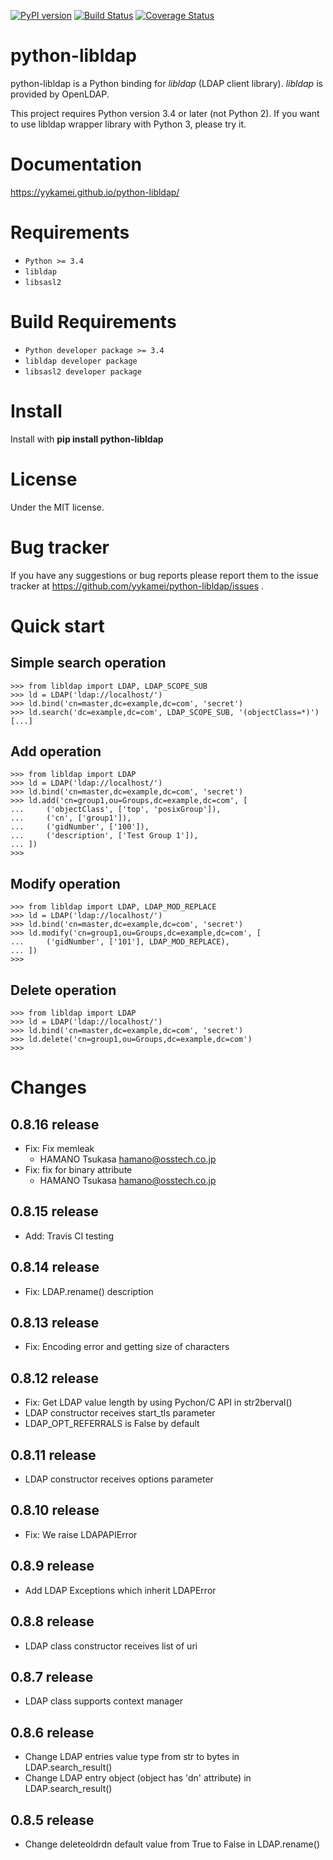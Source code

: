[![PyPI version](https://badge.fury.io/py/python-libldap.svg)](https://badge.fury.io/py/python-libldap)
[![Build Status](https://travis-ci.org/yykamei/python-libldap.svg?branch=master)](https://travis-ci.org/yykamei/python-libldap)
[![Coverage Status](https://coveralls.io/repos/github/yykamei/python-libldap/badge.svg?branch=HEAD)](https://coveralls.io/github/yykamei/python-libldap?branch=HEAD)

python-libldap
==============

python-libldap is a Python binding for *libldap* (LDAP client library).
*libldap* is provided by OpenLDAP.

This project requires Python version 3.4 or later (not Python 2).
If you want to use libldap wrapper library with Python 3, please try it.

Documentation
=============

https://yykamei.github.io/python-libldap/

Requirements
============

* `Python >= 3.4`
* `libldap`
* `libsasl2`

Build Requirements
==================

* `Python developer package >= 3.4`
* `libldap developer package`
* `libsasl2 developer package`

Install
=======

Install with **pip install python-libldap**

License
=======

Under the MIT license.

Bug tracker
===========

If you have any suggestions or bug reports please report them to the issue tracker at https://github.com/yykamei/python-libldap/issues .

Quick start
===========

Simple search operation
-----------------------

    >>> from libldap import LDAP, LDAP_SCOPE_SUB
    >>> ld = LDAP('ldap://localhost/')
    >>> ld.bind('cn=master,dc=example,dc=com', 'secret')
    >>> ld.search('dc=example,dc=com', LDAP_SCOPE_SUB, '(objectClass=*)')
    [...]

Add operation
-------------

    >>> from libldap import LDAP
    >>> ld = LDAP('ldap://localhost/')
    >>> ld.bind('cn=master,dc=example,dc=com', 'secret')
    >>> ld.add('cn=group1,ou=Groups,dc=example,dc=com', [
    ...     ('objectClass', ['top', 'posixGroup']),
    ...     ('cn', ['group1']),
    ...     ('gidNumber', ['100']),
    ...     ('description', ['Test Group 1']),
    ... ])
    >>>

Modify operation
----------------

    >>> from libldap import LDAP, LDAP_MOD_REPLACE
    >>> ld = LDAP('ldap://localhost/')
    >>> ld.bind('cn=master,dc=example,dc=com', 'secret')
    >>> ld.modify('cn=group1,ou=Groups,dc=example,dc=com', [
    ...     ('gidNumber', ['101'], LDAP_MOD_REPLACE),
    ... ])
    >>>

Delete operation
----------------

    >>> from libldap import LDAP
    >>> ld = LDAP('ldap://localhost/')
    >>> ld.bind('cn=master,dc=example,dc=com', 'secret')
    >>> ld.delete('cn=group1,ou=Groups,dc=example,dc=com')
    >>>

Changes
=======

0.8.16 release
--------------

* Fix: Fix memleak
    - HAMANO Tsukasa <hamano@osstech.co.jp>
* Fix: fix for binary attribute
    - HAMANO Tsukasa <hamano@osstech.co.jp>

0.8.15 release
--------------

* Add: Travis CI testing

0.8.14 release
--------------

* Fix: LDAP.rename() description

0.8.13 release
--------------

* Fix: Encoding error and getting size of characters

0.8.12 release
--------------

* Fix: Get LDAP value length by using Pychon/C API in str2berval()
* LDAP constructor receives start_tls parameter
* LDAP_OPT_REFERRALS is False by default

0.8.11 release
--------------

* LDAP constructor receives options parameter

0.8.10 release
--------------

* Fix: We raise LDAPAPIError

0.8.9 release
-------------

* Add LDAP Exceptions which inherit LDAPError

0.8.8 release
-------------

* LDAP class constructor receives list of uri

0.8.7 release
-------------

* LDAP class supports context manager

0.8.6 release
-------------

* Change LDAP entries value type from str to bytes in LDAP.search_result()
* Change LDAP entry object (object has 'dn' attribute) in LDAP.search_result()

0.8.5 release
--------------

* Change deleteoldrdn default value from True to False in LDAP.rename()

